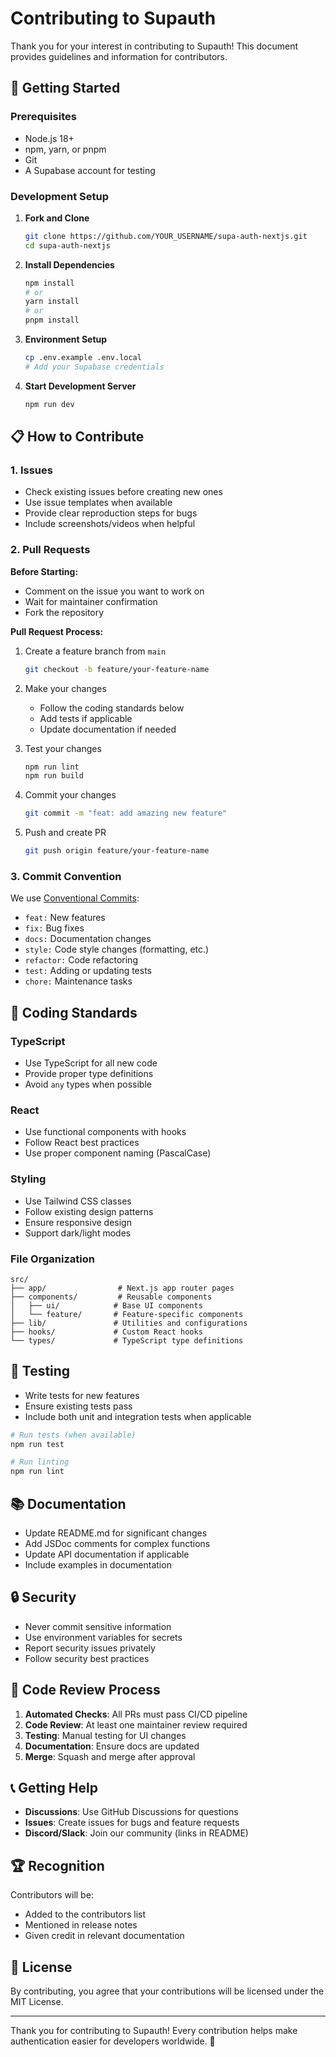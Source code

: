 # Contributing to Supauth

Thank you for your interest in contributing to Supauth! This document provides guidelines and information for contributors.

## 🚀 Getting Started

### Prerequisites
- Node.js 18+
- npm, yarn, or pnpm
- Git
- A Supabase account for testing

### Development Setup

1. **Fork and Clone**
   ```bash
   git clone https://github.com/YOUR_USERNAME/supa-auth-nextjs.git
   cd supa-auth-nextjs
   ```

2. **Install Dependencies**
   ```bash
   npm install
   # or
   yarn install
   # or
   pnpm install
   ```

3. **Environment Setup**
   ```bash
   cp .env.example .env.local
   # Add your Supabase credentials
   ```

4. **Start Development Server**
   ```bash
   npm run dev
   ```

## 📋 How to Contribute

### 1. Issues
- Check existing issues before creating new ones
- Use issue templates when available
- Provide clear reproduction steps for bugs
- Include screenshots/videos when helpful

### 2. Pull Requests

**Before Starting:**
- Comment on the issue you want to work on
- Wait for maintainer confirmation
- Fork the repository

**Pull Request Process:**
1. Create a feature branch from `main`
   ```bash
   git checkout -b feature/your-feature-name
   ```

2. Make your changes
   - Follow the coding standards below
   - Add tests if applicable
   - Update documentation if needed

3. Test your changes
   ```bash
   npm run lint
   npm run build
   ```

4. Commit your changes
   ```bash
   git commit -m "feat: add amazing new feature"
   ```

5. Push and create PR
   ```bash
   git push origin feature/your-feature-name
   ```

### 3. Commit Convention

We use [Conventional Commits](https://www.conventionalcommits.org/):

- `feat:` New features
- `fix:` Bug fixes
- `docs:` Documentation changes
- `style:` Code style changes (formatting, etc.)
- `refactor:` Code refactoring
- `test:` Adding or updating tests
- `chore:` Maintenance tasks

## 🎨 Coding Standards

### TypeScript
- Use TypeScript for all new code
- Provide proper type definitions
- Avoid `any` types when possible

### React
- Use functional components with hooks
- Follow React best practices
- Use proper component naming (PascalCase)

### Styling
- Use Tailwind CSS classes
- Follow existing design patterns
- Ensure responsive design
- Support dark/light modes

### File Organization
```
src/
├── app/                # Next.js app router pages
├── components/         # Reusable components
│   ├── ui/            # Base UI components
│   └── feature/       # Feature-specific components
├── lib/               # Utilities and configurations
├── hooks/             # Custom React hooks
└── types/             # TypeScript type definitions
```

## 🧪 Testing

- Write tests for new features
- Ensure existing tests pass
- Include both unit and integration tests when applicable

```bash
# Run tests (when available)
npm run test

# Run linting
npm run lint
```

## 📚 Documentation

- Update README.md for significant changes
- Add JSDoc comments for complex functions
- Update API documentation if applicable
- Include examples in documentation

## 🔒 Security

- Never commit sensitive information
- Use environment variables for secrets
- Report security issues privately
- Follow security best practices

## 🤝 Code Review Process

1. **Automated Checks**: All PRs must pass CI/CD pipeline
2. **Code Review**: At least one maintainer review required
3. **Testing**: Manual testing for UI changes
4. **Documentation**: Ensure docs are updated
5. **Merge**: Squash and merge after approval

## 📞 Getting Help

- **Discussions**: Use GitHub Discussions for questions
- **Issues**: Create issues for bugs and feature requests
- **Discord/Slack**: Join our community (links in README)

## 🏆 Recognition

Contributors will be:
- Added to the contributors list
- Mentioned in release notes
- Given credit in relevant documentation

## 📝 License

By contributing, you agree that your contributions will be licensed under the MIT License.

---

Thank you for contributing to Supauth! Every contribution helps make authentication easier for developers worldwide. 🚀 